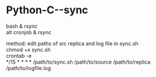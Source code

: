 # Python-C--sync
bash & rsync  
alt cronjob & rsync

method:
edit paths of src replica and log file in sync.sh  
chmod +x sync.sh  
crontab -e  
*/15 * * * * /path/to/sync.sh /path/to/source /path/to/replica /path/to/logfile.log  

